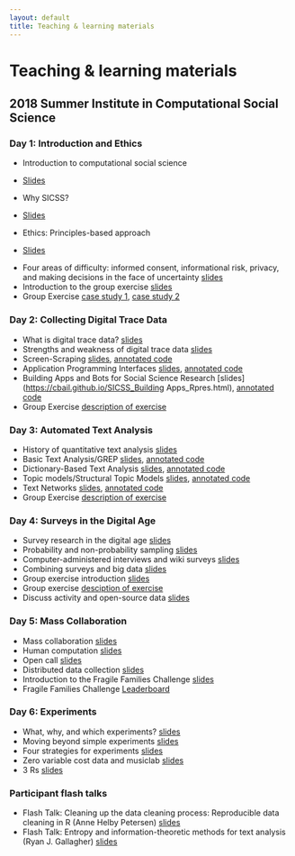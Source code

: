 ```yaml
---
layout: default
title: Teaching & learning materials
---
```


# Teaching & learning materials 
## 2018 Summer Institute in Computational Social Science

### Day 1: Introduction and Ethics

- Introduction to computational social science

* [Slides](https://github.com/compsocialscience/summer-institute/blob/master/2018/materials/day1-intro-ethics/02-intro-computational-social-science.pdf)
- Why SICSS? 

* [Slides](https://cbail.github.io/Why_SICSS.html)

- Ethics: Principles-based approach 

* [Slides](https://github.com/compsocialscience/summer-institute/blob/master/2018/materials/day1-intro-ethics/03-ethics.pdf)
- Four areas of difficulty: informed consent, informational risk, privacy, and making decisions in the face of uncertainty [slides](https://github.com/compsocialscience/summer-institute/blob/master/2018/materials/day1-intro-ethics/04-areas-of-difficulty.pdf)
- Introduction to the group exercise [slides](https://github.com/compsocialscience/summer-institute/blob/master/2018/materials/day1-intro-ethics/05-intro-group-exercise.pdf)
- Group Exercise [case study 1](https://github.com/compsocialscience/summer-institute/blob/master/2018/materials/day1-intro-ethics/ethics_activity.pdf), [case study 2](https://bdes.datasociety.net/wp-content/uploads/2016/10/Patreon-Case-Study.pdf)

### Day 2: Collecting Digital Trace Data

- What is digital trace data? [slides](https://cbail.github.io/SICSS_What_is_Digital_Trace.html)
- Strengths and weakness of digital trace data [slides](https://cbail.github.io/SICSS_strengths_weaknesses.html)
- Screen-Scraping [slides](https://cbail.github.io/SICSS_Screenscraping.html), [annotated code](https://cbail.github.io/SICSS_Screenscraping_in_R.html)
- Application Programming Interfaces [slides](https://cbail.github.io/SICSS_APIs.html), [annotated code](https://cbail.github.io/SICSS_APIs_markdown.html)
- Building Apps and Bots for Social Science Research [slides](https://cbail.github.io/SICSS_Building Apps_Rpres.html), [annotated code](https://cbail.github.io/SICSS_Building_Apps_and_Bots_for_Social_Science_Research.html)
- Group Exercise [description of exercise](https://cbail.github.io/SICSS_Group_Exercise_Day_2.html)

### Day 3: Automated Text Analysis

- History of quantitative text analysis [slides](https://cbail.github.io/SICSS_History_Quantitative_Text.html)
- Basic Text Analysis/GREP [slides](https://cbail.github.io/SICSS_Basic_Text_Analysis_Slides.html), [annotated code](https://cbail.github.io/SICSS_Basic_Text_Analysis.html)
- Dictionary-Based Text Analysis [slides](https://cbail.github.io/SICSS_Dictionary_Based_Analysis_Slides.html), [annotated code](https://cbail.github.io/SICSS_Dictionary-Based_Text_Analysis.html)
- Topic models/Structural Topic Models [slides](https://cbail.github.io/TopicModelingRpres.html), [annotated code](https://cbail.github.io/SICSS_Topic_Modeling.html)
- Text Networks [slides](https://cbail.github.io/SICSS_Text_Networks_Rpres.html), [annotated code](https://cbail.github.io/SICSS_Text_Networks.html)
- Group Exercise [description of exercise](https://cbail.github.io/SICSS_Group_Exercise_Day_3.html)

### Day 4: Surveys in the Digital Age

- Survey research in the digital age [slides](https://github.com/compsocialscience/summer-institute/blob/master/2018/materials/day4-surveys/01-survey-research-digital-age.pdf)
- Probability and non-probability sampling [slides](https://github.com/compsocialscience/summer-institute/blob/master/2018/materials/day4-surveys/02-nonprobability-sampling.pdf)
- Computer-administered interviews and wiki surveys [slides](https://github.com/compsocialscience/summer-institute/blob/master/2018/materials/day4-surveys/03-computer-administered-interviews.pdf)
- Combining surveys and big data [slides](https://github.com/compsocialscience/summer-institute/blob/master/2018/materials/day4-surveys/04-combining-surveys-and-big-data.pdf)
- Group exercise introduction [slides](https://github.com/compsocialscience/summer-institute/blob/master/2018/materials/day4-surveys/05-intro-to-activity.pdf)
- Group exercise [desciption of exercise](https://github.com/compsocialscience/summer-institute/blob/master/2018/materials/day4-surveys/SICSS_survey_activity_2018.pdf) 
- Discuss activity and open-source data [slides](https://github.com/compsocialscience/summer-institute/blob/master/2018/materials/day4-surveys/06-intro-to-open-sourcing-data.pdf)

### Day 5: Mass Collaboration

- Mass collaboration [slides](https://github.com/compsocialscience/summer-institute/blob/master/2018/materials/day5-mass-collaboration/01-mass-collaboration.pdf)
- Human computation [slides](https://github.com/compsocialscience/summer-institute/blob/master/2018/materials/day5-mass-collaboration/02-human-computation.pdf)
- Open call [slides](https://github.com/compsocialscience/summer-institute/blob/master/2018/materials/day5-mass-collaboration/03-open-call.pdf)
- Distributed data collection [slides](https://github.com/compsocialscience/summer-institute/blob/master/2018/materials/day5-mass-collaboration/04-distributed-data-collection.pdf)
- Introduction to the Fragile Families Challenge [slides](https://github.com/compsocialscience/summer-institute/blob/master/2018/materials/day5-mass-collaboration/05-ffchallenge_getting_started.pdf)
- Fragile Families Challenge [Leaderboard](https://codalab.fragilefamilieschallenge.org/competitions/23) 

### Day 6: Experiments

- What, why, and which experiments? [slides](https://github.com/compsocialscience/summer-institute/blob/master/2018/materials/day6-experiments/01-what-why-which-experiments.pdf)
- Moving beyond simple experiments [slides](https://github.com/compsocialscience/summer-institute/blob/master/2018/materials/day6-experiments/02-moving-beyond-simple-experiments.pdf)
- Four strategies for experiments [slides](https://github.com/compsocialscience/summer-institute/blob/master/2018/materials/day6-experiments/03-making-it-happen.pdf)
- Zero variable cost data and musiclab [slides](https://github.com/compsocialscience/summer-institute/blob/master/2018/materials/day6-experiments/04-zero-variable-cost.pdf)
- 3 Rs [slides](https://github.com/compsocialscience/summer-institute/blob/master/2018/materials/day6-experiments/05-three-rs.pdf)

### Participant flash talks

- Flash Talk: Cleaning up the data cleaning process: Reproducible data cleaning in R (Anne Helby Petersen) [slides](https://github.com/compsocialscience/summer-institute/tree/master/2018/materials/flash-talks/annehelbypetersen_datamaid_slides.pdf)
- Flash Talk: Entropy and information-theoretic methods for text analysis (Ryan J. Gallagher) [slides](https://github.com/compsocialscience/summer-institute/tree/master/2018/materials/flash-talks/2018-SICSS-InfoTheoryTextAnalysis-Gallagher.pdf)

